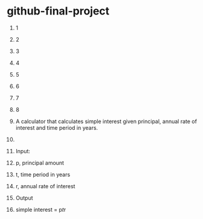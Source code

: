 # github-final-project
1. 1
2. 2
3. 3
4. 4
5. 5
6. 6
7. 7
8. 8

1. A calculator that calculates simple interest given principal, annual rate of interest and time period in years.
2. 
3. Input:
4. p, principal amount
5. t, time period in years
6. r, annual rate of interest
7. Output
8. simple interest = p*t*r
